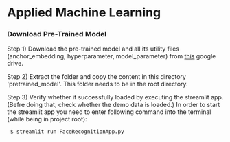 # Applied Machine Learning

### Download Pre-Trained Model

Step 1) Download the pre-trained model and all its utility files (anchor_embedding, hyperparameter, model_parameter)
from [this](https://drive.google.com/file/d/1Zwbq4lXEhLsJfm2l6PWp9lHvMRrZxkeJ/view?usp=sharing) google drive.

Step 2) Extract the folder and copy the content in this directory 'pretrained_model'. This folder needs to be in the root
directory. 

Step 3) Verify whether it successfully loaded by executing the streamlit app. (Befre doing that, check whether the 
demo data is loaded.) In order to start the streamlit app you need to enter following command into the terminal 
(while being in project root):

     $ streamlit run FaceRecognitionApp.py 